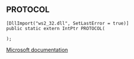 ## PROTOCOL

```
[DllImport("ws2_32.dll", SetLastError = true)]
public static extern IntPtr PROTOCOL(
   
);
```

[Microsoft documentation](https://docs.microsoft.com/en-us/windows/win32/winsock/protocol)
